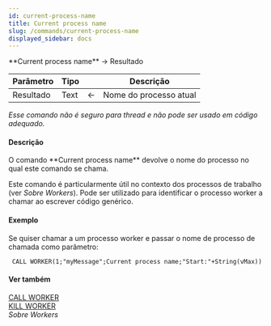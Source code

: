```yaml
---
id: current-process-name
title: Current process name
slug: /commands/current-process-name
displayed_sidebar: docs
---
```


<!--REF #_command_.Current process name.Syntax-->**Current process name**  -> Resultado<!-- END REF-->
<!--REF #_command_.Current process name.Params-->
| Parâmetro | Tipo |  | Descrição |
| --- | --- | --- | --- |
| Resultado | Text | &#8592; | Nome do processo atual |

<!-- END REF-->

*Esse comando não é seguro para thread e não pode ser usado em código adequado.*


#### Descrição 

<!--REF #_command_.Current process name.Summary-->O comando **Current process name** devolve o nome do processo no qual este comando se chama.<!-- END REF-->

Este comando é particularmente útil no contexto dos processos de trabalho (ver *Sobre Workers*). Pode ser utilizado para identificar o processo worker a chamar ao escrever código genérico. 

#### Exemplo 

Se quiser chamar a um processo worker e passar o nome de processo de chamada como parâmetro:

```4d
 CALL WORKER(1;"myMessage";Current process name;"Start:"+String(vMax))
```

#### Ver também 

[CALL WORKER](call-worker.md)  
[KILL WORKER](kill-worker.md)  
*Sobre Workers*  